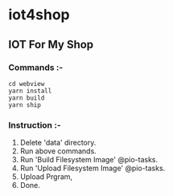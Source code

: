# iot4shop
## IOT For My Shop

### Commands :-
    cd webview
    yarn install
    yarn build
    yarn ship

### Instruction :-
1. Delete 'data' directory.
2. Run above commands.
3. Run 'Build Filesystem Image' @pio-tasks.
4. Run 'Upload Filesystem Image' @pio-tasks.
5. Upload Prgram,
6. Done.


